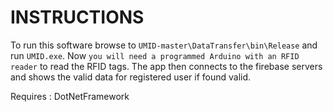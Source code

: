 # INSTRUCTIONS

To run this software browse to `UMID-master\DataTransfer\bin\Release` and run `UMID.exe`.
Now ``` you will need a programmed Arduino with an RFID reader ``` to read the RFID tags.
The app then connects to the firebase servers and shows the valid data for registered user if found valid.

Requires : DotNetFramework
